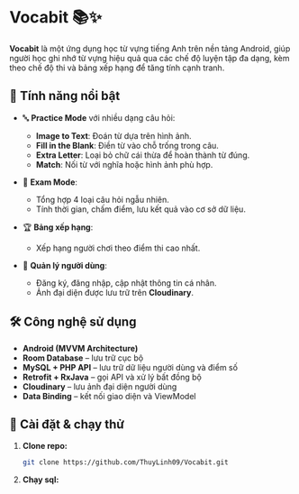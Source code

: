 # Vocabit 📚✨  
**Vocabit** là một ứng dụng học từ vựng tiếng Anh trên nền tảng Android, giúp người học ghi nhớ từ vựng hiệu quả qua các chế độ luyện tập đa dạng, kèm theo chế độ thi và bảng xếp hạng để tăng tính cạnh tranh.

## 🌟 Tính năng nổi bật

- 🔤 **Practice Mode** với nhiều dạng câu hỏi:
  - **Image to Text**: Đoán từ dựa trên hình ảnh.
  - **Fill in the Blank**: Điền từ vào chỗ trống trong câu.
  - **Extra Letter**: Loại bỏ chữ cái thừa để hoàn thành từ đúng.
  - **Match**: Nối từ với nghĩa hoặc hình ảnh phù hợp.

- 📝 **Exam Mode**:
  - Tổng hợp 4 loại câu hỏi ngẫu nhiên.
  - Tính thời gian, chấm điểm, lưu kết quả vào cơ sở dữ liệu.
  
- 🏆 **Bảng xếp hạng**:
  - Xếp hạng người chơi theo điểm thi cao nhất.
  
- 👤 **Quản lý người dùng**:
  - Đăng ký, đăng nhập, cập nhật thông tin cá nhân.
  - Ảnh đại diện được lưu trữ trên **Cloudinary**.

## 🛠️ Công nghệ sử dụng

- **Android (MVVM Architecture)**
- **Room Database** – lưu trữ cục bộ
- **MySQL + PHP API** – lưu trữ dữ liệu người dùng và điểm số
- **Retrofit + RxJava** – gọi API và xử lý bất đồng bộ
- **Cloudinary** – lưu ảnh đại diện người dùng
- **Data Binding** – kết nối giao diện và ViewModel

## 🚀 Cài đặt & chạy thử

1. **Clone repo:**
   ```bash
   git clone https://github.com/ThuyLinh09/Vocabit.git

2. **Chạy sql:**
   ```Mở file Vocabit.sql chạy lệnh tạo database sau đó insert các giá trị vào bảng


